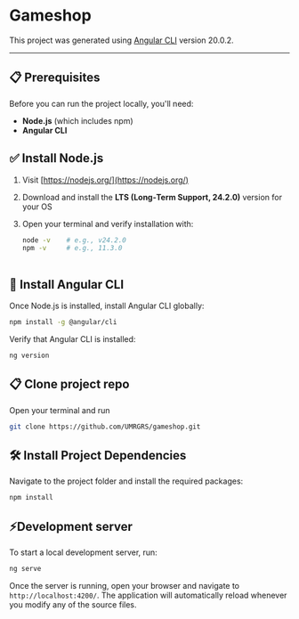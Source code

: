 # Gameshop

This project was generated using [Angular CLI](https://github.com/angular/angular-cli) version 20.0.2.

---

## 📋 Prerequisites

Before you can run the project locally, you'll need:

- **Node.js** (which includes npm)
- **Angular CLI**

## ✅ Install Node.js

1. Visit [https://nodejs.org/](https://nodejs.org/)  
2. Download and install the **LTS (Long‑Term Support, 24.2.0)** version for your OS  
3. Open your terminal and verify installation with:

   ```bash
   node -v    # e.g., v24.2.0
   npm -v     # e.g., 11.3.0
  
## 🚀 Install Angular CLI

Once Node.js is installed, install Angular CLI globally:

   ```bash
   npm install -g @angular/cli
   ```

Verify that Angular CLI is installed:
   ```bash
   ng version
   ```

## 📋 Clone project repo
Open your terminal and run
   ```bash
   git clone https://github.com/UMRGRS/gameshop.git
   ```

## 🛠️ Install Project Dependencies
Navigate to the project folder and install the required packages:
   ```bash
   npm install
   ```

## ⚡Development server

To start a local development server, run:

```bash
ng serve
```

Once the server is running, open your browser and navigate to `http://localhost:4200/`. The application will automatically reload whenever you modify any of the source files.





